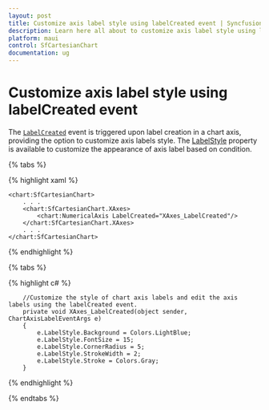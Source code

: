 ```yaml
---
layout: post
title: Customize axis label style using labelCreated event | Syncfusion
description: Learn here all about to customize axis label style using labelCreated event in chart axis in Syncfusion .NET MAUI Chart (SfCartesianChart) control.
platform: maui
control: SfCartesianChart
documentation: ug
---
```


# Customize axis label style using labelCreated event

The [`LabelCreated`](https://help.syncfusion.com/cr/maui/Syncfusion.Maui.Charts.ChartAxis.html#Syncfusion_Maui_Charts_ChartAxis_LabelCreated) event is triggered upon label creation in a chart axis, providing the option to customize axis labels style.
The [LabelStyle](https://help.syncfusion.com/cr/maui/Syncfusion.Maui.Charts.ChartAxisLabelEventArgs.html#Syncfusion_Maui_Charts_ChartAxisLabelEventArgs_LabelStyle) property is available to customize the appearance of axis label based on condition.

{% tabs %}

{% highlight xaml %}

    <chart:SfCartesianChart>
        . . .
        <chart:SfCartesianChart.XAxes>
            <chart:NumericalAxis LabelCreated="XAxes_LabelCreated"/>
        </chart:SfCartesianChart.XAxes>
        . . .
    </chart:SfCartesianChart>

{% endhighlight %}

{% tabs %}

{% highlight c# %}

        //Customize the style of chart axis labels and edit the axis labels using the labelCreated event.
        private void XAxes_LabelCreated(object sender, ChartAxisLabelEventArgs e)
        {
            e.LabelStyle.Background = Colors.LightBlue;
            e.LabelStyle.FontSize = 15;
            e.LabelStyle.CornerRadius = 5;
            e.LabelStyle.StrokeWidth = 2;
            e.LabelStyle.Stroke = Colors.Gray;            
        }
    
{% endhighlight  %}

{% endtabs %}